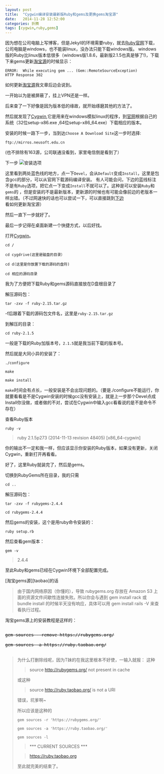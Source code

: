 ```yaml
---
layout: post
title:  "Cygwin编译安装最新版Ruby和gems及更换gems淘宝源"
date:   2014-11-28 12:52:00
categories: 折腾
tags: [cygwin,ruby,gems]
---
```


因为想在公司电脑上写博客，但是Jekyll的环境需要ruby，就去[Ruby官网][ruby]下载，公司电脑是windows，也不能装linux，没办法只能下载windows版。
windows版的Ruby比linux版本低很多（windows版1.8.6，最新版2.1.5也真是够了!)，下载下来gems更新[淘宝源][taobao]的时候显示：
		
	ERROR:  While executing gem ... (Gem::RemoteSourceException)
    HTTP Response 302

如何更新[淘宝源][taobao]我文章后边会说到。

一开始以为是被屏蔽了，挂上VPN还是一样。

后来查了一下好像是因为版本低的缘故，就开始琢磨其他的方法了。

然后就发现了[Cygwin][cygwin],它是用来在windows模拟linux的程序，到[官网][cygwin]根据自己的系统（32位setup-x86.exe ,64位setup-x86_64.exe）下载相应的版本。

安装的时候一路下一步，当到达`Choose A Download Site`这一步时选择:

	ftp://mirros.neusoft.edu.cn
(也不排除有163源，公司联通没看到，家里电信倒是看到了）

下一步
![安装选项](/images/20141128/20141128ruby)

这里看到两处蓝色线的地方，点一下`Devel`，会从`Default`变成`Install`，这里是包含gcc的部分，可以从官网下载源码编译安装。
有人可能会问，下边的蓝线标注不是有`Ruby`选项，把它点一下变成`Install`不就可以了。这种是可以安装`Ruby`和`gems`的
，但是安装的不是最新版本，更新源的时候也有可能会像前边的老版本一样出错。（不过网速快的话也可以尝试一下，可以直接跳到[下边](#taobaoyuan)看如何更新淘宝源）

然后一直下一步就好了。

最后一步记得在桌面新建一个快捷方式，以后好找。

打开[Cygwin][cygwin]。

	cd /

	cd cygdrive(这里是磁盘的目录）

	cd d(这里是你放置下载的源码的盘符)

	cd 相应的源码目录

我为了方便把下载Ruby和gems源码直接放在D盘根目录了
	
解压源码包：

	tar -zxv -f ruby-2.15.tar.gz

-f后跟着下载的源码包文件名，这里是`ruby-2.15.tar.gz`

到解压的目录：

	cd ruby-2.1.5

一般是下载的Ruby加版本号，`2.1.5`就是我当前下载的版本号。

然后就是大同小异的安装了：

	./configure

	make

	make install

`make`时间会有点长，一般安装是不会出现问题的。（要是./configure不能运行，你就要看看是不是Cygwin安装的时候gcc没有安装上，就是上一步那个Devel点成Install你没做，或者做的不对，尝试在Cygwin中输入gcc看看说的是不是命令不存在）

查看Ruby版本

	ruby -v

>ruby 2.1.5p273 (2014-11-13 revision 48405) [x86_64-cygwin]

你的输出不一定和我一样，但应该显示你安装的Ruby版本，如果没有更新，关闭Cygwin，重新打开再看看。

好了，这里Ruby就装完了，然后是gems。

切换到RubyGems所在目录，我的只需

	cd ..
	
解压源码包：

	tar -zxv -f rubygems-2.4.4

	cd rubygems-2.4.4

然后gems的安装，这个是用ruby命令安装的：

	ruby setup.rb

然后查看gem版本：
	
	gem -v

>2.4.4

至此Ruby和gems已经在Cygwin环境下全部配置完成。

<div id="taobaoyuan">

</div>
[淘宝gems源][taobao]的话

>由于国内网络原因（你懂的），导致 rubygems.org 存放在 Amazon S3 上面的资源文件间歇性连接失败。所以你会与遇到 gem install rack 或 bundle install 的时候半天没有响应，具体可以用 gem install rails -V 来查看执行过程。

淘宝gems源上的安装教程是这样的：

<pre>
<del>
gem sources --remove https://rubygems.org/

gem sources -a https://ruby.taobao.org/
</del>
</pre>
<blockquote>

为什么打删除线呢，因为T妹的在我这里根本不好使，一输入就报：
这种
>source http://rubygems.org/ not present in cache

或这种

>source http://ruby.taobao.org/ is not a URI

错误，坑爹啊~

所以应该是这种的

	gem sources -r 'https://rubygems.org/'

	gem sources -a 'https://ruby.taobao.org/'

	gem sources -l
>	*** CURRENT SOURCES ***
	
>	https://ruby.taobao.org

至此就完美的结束了。

[ruby]:(https://www.ruby-lang.org/zh_cn/downloads/)
[taobao]:(http://ruby.taobao.org/)
[cygwin]:https://cygwin.com/install.html
